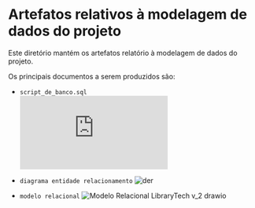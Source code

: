 # Artefatos relativos à modelagem de dados do projeto

Este diretório mantém os artefatos relatório à modelagem de dados do projeto. 

Os principais documentos a serem produzidos são:


* `script_de_banco.sql`
<br> ![Esboço Consultas SQL - LibraryTech.pdf](https://github.com/ICEI-PUC-Minas-PMV-SI/pmv-si-2022-1-e2-proj-bpm-t1-librarytech-1/files/8927021/Esboco.Consultas.SQL.-.LibraryTech.pdf)


* `diagrama entidade relacionamento`
	![der](https://user-images.githubusercontent.com/89880127/173991535-cfebfba0-b8df-48b1-bbd7-4c808ccefee1.png)

* `modelo relacional`
![Modelo Relacional LibraryTech v_2 drawio](https://user-images.githubusercontent.com/89880127/173990005-e816578c-c019-466d-8dff-5613426e2cef.png)
